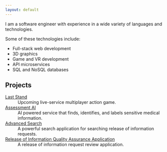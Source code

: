 ```yaml
---
layout: default
---
```


I am a software engineer with experience in a wide variety of languages and technologies.

Some of these technologies include:
- Full-stack web development
- 3D graphics
- Game and VR development
- API microservices
- SQL and NoSQL databases

## Projects

<dl>
	<dt><a href="/laststand">Last Stand</a></dt>
	<dd>Upcoming live-service multiplayer action game.</dd>
	<dt><a href="/assessment">Assessment AI</a></dt>
	<dd>AI powered service that finds, identifies, and labels sensitive medical information.</dd>
	<dt><a href="/advancedsearch">Advanced Search</a></dt>
	<dd>A powerful search application for searching release of information requests.</dd>
	<dt><a href="/qa">Release of Information Quality Assurance Application</a></dt>
	<dd>A release of information request review application.</dd>
</dl>
